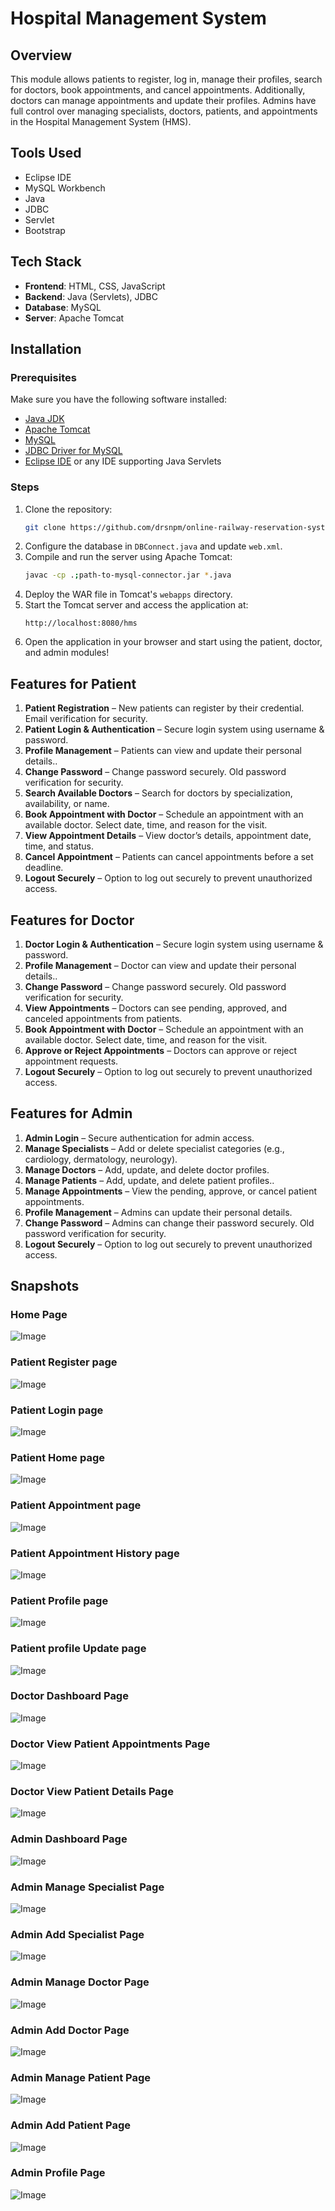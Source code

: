 # Hospital Management System

## Overview
This module allows patients to register, log in, manage their profiles, search for doctors, book appointments, and cancel appointments. Additionally, doctors can manage appointments and update their profiles. Admins have full control over managing specialists, doctors, patients, and appointments in the Hospital Management System (HMS).

## Tools Used
- Eclipse IDE
- MySQL Workbench
- Java
- JDBC
- Servlet
- Bootstrap

## Tech Stack
- **Frontend**: HTML, CSS, JavaScript
- **Backend**: Java (Servlets), JDBC
- **Database**: MySQL
- **Server**: Apache Tomcat

## Installation

### Prerequisites
Make sure you have the following software installed:
- [Java JDK](https://www.oracle.com/java/technologies/javase-jdk11-downloads.html)
- [Apache Tomcat](https://tomcat.apache.org/)
- [MySQL](https://www.mysql.com/)
- [JDBC Driver for MySQL](https://dev.mysql.com/downloads/connector/j/)
- [Eclipse IDE](https://www.eclipse.org/downloads/) or any IDE supporting Java Servlets

### Steps
1. Clone the repository:
   ```bash
   git clone https://github.com/drsnpm/online-railway-reservation-system.git
   
2. Configure the database in `DBConnect.java` and update `web.xml`.
3. Compile and run the server using Apache Tomcat:
   ```bash
   javac -cp .;path-to-mysql-connector.jar *.java
   ```
4. Deploy the WAR file in Tomcat's `webapps` directory.
5. Start the Tomcat server and access the application at:
   ```
   http://localhost:8080/hms
   ```
6. Open the application in your browser and start using the patient, doctor, and admin modules!


## Features for Patient
1. **Patient Registration** – New patients can register by their credential. Email verification for security.
2. **Patient Login & Authentication** – Secure login system using username & password.
3. **Profile Management** – Patients can view and update their personal details..
4. **Change Password** – Change password securely. Old password verification for security.
5. **Search Available Doctors** – Search for doctors by specialization, availability, or name.
6. **Book Appointment with Doctor** – Schedule an appointment with an available doctor. Select date, time, and reason for the visit.
7. **View Appointment Details** – View doctor’s details, appointment date, time, and status.
8. **Cancel Appointment** – Patients can cancel appointments before a set deadline.
9. **Logout Securely** – Option to log out securely to prevent unauthorized access.

## Features for Doctor
1. **Doctor Login & Authentication** – Secure login system using username & password.
2. **Profile Management** – Doctor can view and update their personal details..
3. **Change Password** – Change password securely. Old password verification for security.
4. **View Appointments** – Doctors can see pending, approved, and canceled appointments from patients.
5. **Book Appointment with Doctor** – Schedule an appointment with an available doctor. Select date, time, and reason for the visit.
6. **Approve or Reject Appointments** – Doctors can approve or reject appointment requests.
7. **Logout Securely** – Option to log out securely to prevent unauthorized access.



## Features for Admin
1. **Admin Login** – Secure authentication for admin access.
2. **Manage Specialists** – Add or delete specialist categories (e.g., cardiology, dermatology, neurology).
3. **Manage Doctors** – Add, update, and delete doctor profiles.
4. **Manage Patients** – Add, update, and delete patient profiles..
5. **Manage Appointments** – View the pending, approve, or cancel patient appointments.
6. **Profile Management** – Admins can update their personal details.
7. **Change Password** –  Admins can change their password securely. Old password verification for security.
8. **Logout Securely** – Option to log out securely to prevent unauthorized access.



## Snapshots
### Home Page
![Image](https://github.com/user-attachments/assets/e2c7c3d7-2a38-4c30-aa24-eed40c5f9ef7)
### Patient Register page
![Image](https://github.com/user-attachments/assets/9f46b4fc-1092-4f98-9a8e-550b18ed1abc)
### Patient Login page
![Image](https://github.com/user-attachments/assets/4e905ce8-5df3-4ec9-a229-18790bc955c2)
### Patient Home page
![Image](https://github.com/user-attachments/assets/63e04fa0-bb26-4229-adb6-8e6e1d7c21d6)
### Patient Appointment page
![Image](https://github.com/user-attachments/assets/fcfeaa15-faf2-4651-a54d-b35a994ed8ea)
### Patient Appointment History page
![Image](https://github.com/user-attachments/assets/f69b940d-dfb6-491a-b66a-47f948a8a573)

### Patient Profile page
![Image](https://github.com/user-attachments/assets/ccbf48a0-9b91-4afc-a539-8223eeef185b)
### Patient profile Update page
![Image](https://github.com/user-attachments/assets/d6cafa7d-fd87-4871-a1d2-fdb9e821301c)


### Doctor Dashboard Page
![Image](https://github.com/user-attachments/assets/9ad80394-7cd0-43c6-a724-43950f91bf26)
### Doctor View Patient Appointments Page
![Image](https://github.com/user-attachments/assets/7606fdb6-47e9-4345-9b51-204039e7aaa7)
### Doctor View Patient Details Page
![Image](https://github.com/user-attachments/assets/4adecc31-1354-4d99-9686-c83fe0f6a5e6)

### Admin Dashboard Page
![Image](https://github.com/user-attachments/assets/3870495d-316b-47d4-8408-6d6329affa2e)
### Admin Manage Specialist Page
![Image](https://github.com/user-attachments/assets/482cf0bd-6611-45ee-b0dc-fa23aad84c0b)
### Admin Add Specialist Page
![Image](https://github.com/user-attachments/assets/7323d57a-f412-4e35-aed0-9847efcad134)
### Admin Manage Doctor Page
![Image](https://github.com/user-attachments/assets/acb32610-82d0-49fc-863a-f79e1d421173)
### Admin Add Doctor Page
![Image](https://github.com/user-attachments/assets/19096851-2a0e-4ddb-b9ae-d43b8f6d7072)
### Admin Manage Patient Page
![Image](https://github.com/user-attachments/assets/a7e3a059-5e6a-4364-8f9a-6a44b09ee427)
### Admin Add Patient Page
![Image](https://github.com/user-attachments/assets/596c15e2-88fc-4066-ba04-8abac3c303b4)
### Admin Profile Page
![Image](https://github.com/user-attachments/assets/53f519af-bb97-473f-ab26-baaa4e4cf8c1)
